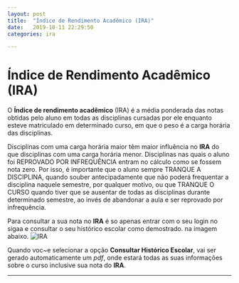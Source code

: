 ```yaml
---
layout: post
title:  "Índice de Rendimento Acadêmico (IRA)"
date:   2019-10-11 22:29:50
categories: ira

---
```

# Índice de Rendimento Acadêmico (IRA)    
O **Índice de rendimento acadêmico** (IRA) é a média ponderada das notas obtidas pelo aluno em todas as disciplinas cursadas por ele enquanto esteve matriculado em determinado curso, em que o peso é a carga horária das disciplinas.


Disciplinas com uma carga horária maior têm maior influência no **IRA** do que disciplinas com uma carga horária menor. Disciplinas nas quais o aluno foi REPROVADO POR INFREQUÊNCIA entram no cálculo como se fossem nota zero. Por isso, é importante que o aluno sempre TRANQUE A DISCIPLINA, quando souber antecipadamente que não poderá frequentar a disciplina naquele semestre, por qualquer motivo, ou que TRANQUE O CURSO quando tiver que se ausentar de todas as disciplinas durante determinado semestre, ao invés de abandonar a aula e ser reprovado por infrequência.

Para consultar a sua nota no **IRA** é so apenas entrar com o seu login no sigaa e consultar o seu histórico escolar como demostrado.
na imagem abaixo. ![IRA](https://user-images.githubusercontent.com/48737355/60114561-718dc000-974a-11e9-82c9-9247aab5cfbb.PNG)

Quando voc~e selecionar a opção **Consultar Histórico Escolar**, vai ser gerado automaticamente um *pdf*, onde estará todas as suas informações sobre o curso inclusive sua nota do **IRA**.

--------------------------------
